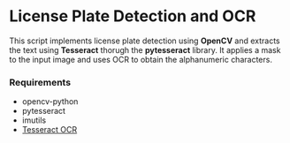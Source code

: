 # License Plate Detection and OCR

This script implements license plate detection using **OpenCV** and extracts the text using **Tesseract** thorugh the **pytesseract** library. It applies a mask to the input image and uses OCR to obtain the alphanumeric characters.

### Requirements
- opencv-python
- pytesseract
- imutils
- [Tesseract OCR](https://github.com/tesseract-ocr/tesseract)
